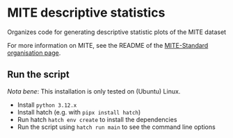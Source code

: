 MITE descriptive statistics
=========

Organizes code for generating descriptive statistic plots of the MITE dataset

For more information on MITE, see the README of the [MITE-Standard organisation page](https://github.com/mite-standard).

## Run the script

*Nota bene*: This installation is only tested on (Ubuntu) Linux.

- Install `python 3.12.x`
- Install hatch (e.g. with `pipx install hatch`)
- Run hatch `hatch env create` to install the dependencies
- Run the script using `hatch run main` to see the command line options

